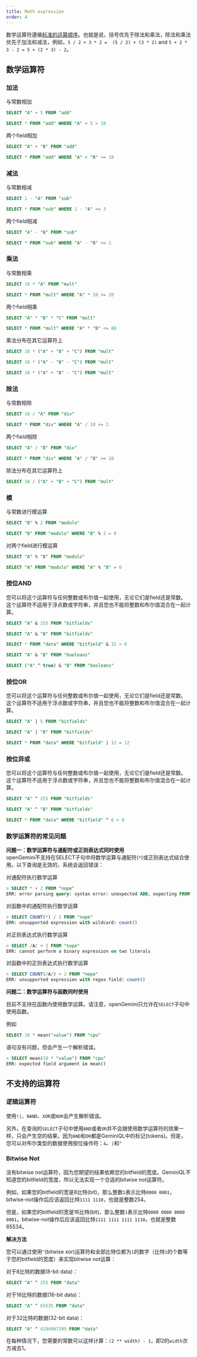 ```yaml
---
title: Math expression
order: 4
---
```


数学运算符遵循[标准的运算顺序](https://golang.org/ref/spec#Operator_precedence)。也就是说，括号优先于除法和乘法，除法和乘法优先于加法和减法，例如，`5 / 2 + 3 * 2 =  (5 / 2) + (3 * 2)` and `5 + 2 * 3 - 2 = 5 + (2 * 3) - 2`。

## 数学运算符

### 加法

与常数相加

```sql
SELECT "A" + 5 FROM "add"
```
```sql
SELECT * FROM "add" WHERE "A" + 5 > 10
```

两个field相加

```sql
SELECT "A" + "B" FROM "add"
```
```sql
SELECT * FROM "add" WHERE "A" + "B" >= 10
```

### 减法

与常数相减

```sql
SELECT 1 - "A" FROM "sub"
```
```sql
SELECT * FROM "sub" WHERE 1 - "A" <= 3
```

两个field相减

```sql
SELECT "A" - "B" FROM "sub"
```
```sql
SELECT * FROM "sub" WHERE "A" - "B" <= 1
```

### 乘法

与常数相乘

```sql
SELECT 10 * "A" FROM "mult"
```
```sql
SELECT * FROM "mult" WHERE "A" * 10 >= 20
```

两个field相乘

```sql
SELECT "A" * "B" * "C" FROM "mult"
```
```sql
SELECT * FROM "mult" WHERE "A" * "B" <= 80
```

乘法分布在其它运算符上

```sql
SELECT 10 * ("A" + "B" + "C") FROM "mult"
```

```sql
SELECT 10 * ("A" - "B" - "C") FROM "mult"
```

```sql
SELECT 10 * ("A" + "B" - "C") FROM "mult"
```

### 除法

与常数相除

```sql
SELECT 10 / "A" FROM "div"
```
```sql
SELECT * FROM "div" WHERE "A" / 10 <= 2
```

两个field相除

```sql
SELECT "A" / "B" FROM "div"
```
```sql
SELECT * FROM "div" WHERE "A" / "B" >= 10
```

除法分布在其它运算符上

```sql
SELECT 10 / ("A" + "B" + "C") FROM "mult"
```

### 模

与常数进行模运算

```sql
SELECT "B" % 2 FROM "modulo"
```
```sql
SELECT "B" FROM "modulo" WHERE "B" % 2 = 0
```

对两个field进行模运算

```sql
SELECT "A" % "B" FROM "modulo"
```
```sql
SELECT "A" FROM "modulo" WHERE "A" % "B" = 0
```

### 按位AND

您可以将这个运算符与任何整数或布尔值一起使用，无论它们是field还是常数。这个运算符不适用于浮点数或字符串，并且您也不能将整数和布尔值混合在一起计算。

```sql
SELECT "A" & 255 FROM "bitfields"
```

```sql
SELECT "A" & "B" FROM "bitfields"
```

```sql
SELECT * FROM "data" WHERE "bitfield" & 15 > 0
```

```sql
SELECT "A" & "B" FROM "booleans"
```

```sql
SELECT ("A" ^ true) & "B" FROM "booleans"
```


### 按位OR

您可以将这个运算符与任何整数或布尔值一起使用，无论它们是field还是常数。这个运算符不适用于浮点数或字符串，并且您也不能将整数和布尔值混合在一起计算。

```sql
SELECT "A" | 5 FROM "bitfields"
```

```sql
SELECT "A" | "B" FROM "bitfields"
```

```sql
SELECT * FROM "data" WHERE "bitfield" | 12 = 12
```

### 按位异或

您可以将这个运算符与任何整数或布尔值一起使用，无论它们是field还是常数。这个运算符不适用于浮点数或字符串，并且您也不能将整数和布尔值混合在一起计算。

```sql
SELECT "A" ^ 255 FROM "bitfields"
```

```sql
SELECT "A" ^ "B" FROM "bitfields"
```

```sql
SELECT * FROM "data" WHERE "bitfield" ^ 6 > 0
```

### 数学运算符的常见问题

**问题一：数学运算符与通配符或正则表达式同时使用**  
openGemini不支持在SELECT子句中将数学运算与通配符(`*`)或正则表达式结合使用。以下查询是无效的，系统会返回错误：

对通配符执行数学运算
```sql
> SELECT * + 2 FROM "nope"
ERR: error parsing query: syntax error: unexpected ADD, expecting FROM
```

对函数中的通配符执行数学运算
```sql
> SELECT COUNT(*) / 2 FROM "nope"
ERR: unsupported expression with wildcard: count()
```

对正则表达式执行数学运算
```sql
> SELECT /A/ + 2 FROM "nope"
ERR: cannot perform a binary expression on two literals
```

对函数中的正则表达式执行数学运算
```sql
> SELECT COUNT(/A/) + 2 FROM "nope"
ERR: unsupported expression with regex field: count()
```

**问题二：数学运算符与函数同时使用**  

目前不支持在函数内使用数学运算。请注意，openGemini只允许在`SELECT`子句中使用函数。

例如

```sql
SELECT 10 * mean("value") FROM "cpu"
```
语句没有问题，但会产生一个解析错误。
```sql
> SELECT mean(10 * "value") FROM "cpu"
ERR: expected field argument in mean()
```

## 不支持的运算符

### 逻辑运算符

使用`!|`、`NAND`、`XOR`或`NOR`会产生解析错误。

另外，在查询的`SELECT`子句中使用`AND`或者`OR`并不会跟使用数学运算符的效果一样，只会产生空的结果，因为`AND`和`OR`都是GeminiQL中的标记(tokens)。但是，您可以对布尔类型的数据使用按位操作符：`&`、`|`和`^`

### Bitwise Not

没有bitwise not运算符，因为您期望的结果依赖您的bitfield的宽度。GeminiQL不知道您的bitfield的宽度，所以无法实现一个合适的bitwise not运算符。

例如，如果您的bitfield的宽是8比特(bit)，那么整数`1`表示比特`0000 0001`，bitwise-not操作后应该返回比特`1111 1110`，也就是整数254。

但是，如果您的bitfield的宽是16比特(bit)，那么整数`1`表示比特`0000 0000 0000 0001`，bitwise-not操作后应该返回比特`1111 1111 1111 1110`，也就是整数65534。

**解决方法**

您可以通过使用`^`(bitwise xor)运算符和全部比特位都为`1`的数字（比特`1`的个数等于您的bitfield的宽度）来实现bitwise not运算：

对于8比特的数据(8-bit data)：

```sql
SELECT "A" ^ 255 FROM "data"
```

对于16比特的数据(16-bit data)：

```sql
SELECT "A" ^ 65535 FROM "data"
```

对于32比特的数据(32-bit data)：

```sql
SELECT "A" ^ 4294967295 FROM "data"
```

在每种情况下，您需要的常数可以这样计算：`(2 ** width) - 1`，即2的`width`次方减去1。
